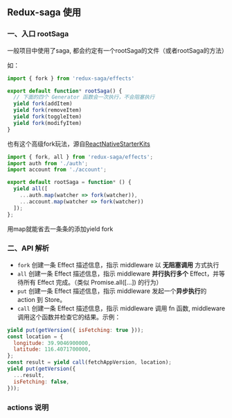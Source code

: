 ## Redux-saga 使用

### 一、入口 rootSaga
一般项目中使用了saga, 都会约定有一个rootSaga的文件（或者rootSaga的方法）

如：
```javascript
import { fork } from 'redux-saga/effects'

export default function* rootSaga() {
  // 下面的四个 Generator 函数会一次执行，不会阻塞执行
  yield fork(addItem)
  yield fork(removeItem)
  yield fork(toggleItem)
  yield fork(modifyItem)
} 
```

也有这个高级fork玩法，源自[ReactNativeStarterKits](https://github.com/agiletechvn/ReactNativeStarterKits/blob/master/src/store/sagas/auth.js)
```javascript
import { fork, all } from 'redux-saga/effects';
import auth from './auth';
import account from './account';

export default rootSaga = function* () {
  yield all([
    ...auth.map(watcher => fork(watcher)),
    ...account.map(watcher => fork(watcher))
  ]);
};
```
用map就能省去一条条的添加yield fork

### 二、API 解析
- `fork` 创建一条 Effect 描述信息，指示 middleware 以 **无阻塞调用** 方式执行
- `all` 创建一条 Effect 描述信息，指示 middleware **并行执行多个** Effect，并等待所有 Effect 完成。（类似 Promise.all([...]) 的行为）
- `put` 创建一条 Effect 描述信息，指示 middleware 发起一个**异步执行**的 action 到 Store。
- `call` 创建一条 Effect 描述信息，指示 middleware 调用 fn 函数, middleware 调用这个函数并检查它的结果。示例：
```javascript
yield put(getVersion({ isFetching: true }));
const location = {
  longitude: 39.9046900000,
  latitude: 116.4071700000,
};
const result = yield call(fetchAppVersion, location);
yield put(getVersion({
  ...result,
  isFetching: false,
}));
```

### actions 说明


